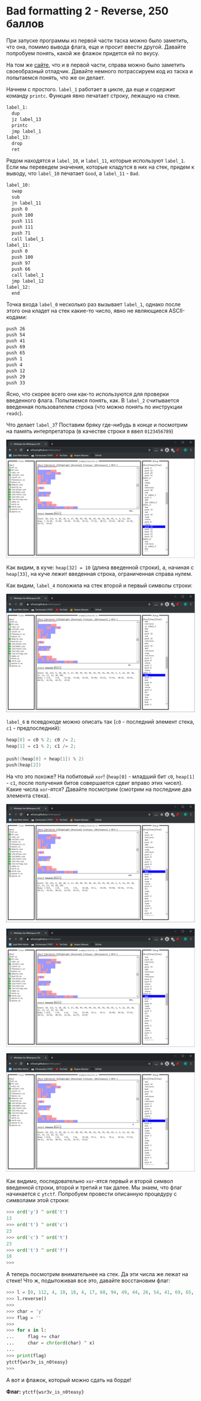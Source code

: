 # Bad formatting 2 - Reverse, 250 баллов

При запуске программы из первой части таска можно было заметить, что она, помимо вывода флага, еще и просит ввести другой. Давайте попробуем понять, какой же флажок придется ей по вкусу.

На том же [сайте](https://vii5ard.github.io/whitespace/), что и в первой части, справа можно было заметить своеобразный отладчик. Давайте немного потрассируем код из таска и попытаемся понять, что же он делает. 

Начнем с простого. `label_1` работает в цикле, да еще и содержит команду `printc`. Функция явно печатает строку, лежащую на стеке. 
```
label_1:
  dup
  jz label_13
  printc
  jmp label_1
label_13:
  drop
  ret
```
Рядом находятся и `label_10`, и `label_11`, которые используют `label_1`. Если мы переведем значения, которые кладутся в них на стек, придем к выводу, что `label_10` печатает `Good`, а `label_11` - `Bad`. 
```
label_10:
  swap
  sub
  jn label_11
  push 0
  push 100
  push 111
  push 111
  push 71
  call label_1
label_11:
  push 0
  push 100
  push 97
  push 66
  call label_1
  jmp label_12
label_12:
  end
```
Точка входа `label_0` несколько раз вызывает `label_1`, однако после этого она кладет на стек какие-то число, явно не являющиеся ASCII-кодами:
```
push 26
push 54
push 41
push 69
push 65
push 1
push 4
push 12
push 29
push 33
```
Ясно, что скорее всего они как-то используются для проверки введенного флага. Попытаемся понять, как. В `label_2` считывается введенная пользователем строка (что можно понять по инструкции `readc`). 

Что делает `label_3`? Поставим бряку где-нибудь в конце и посмотрим на память интерпретатора (в качестве строки я ввел `0123456789`)

![](1.png)

Как видим, в куче: `heap[32] = 10` (длина введенной строки), а, начиная с `heap[33]`, на куче лежит введенная строка, ограниченная справа нулем. 

Как видим, `label_4` положила на стек второй и первый символы строки:

![](2.png)

`label_6` в псевдокоде можно описать так (`c0` - последний элемент стека, `c1` - предпоследний):
```cpp
heap[0] = c0 % 2; c0 /= 2;
heap[1] = c1 % 2; c1 /= 2;

push((heap[0] + heap[1]) % 2)
push(heap[2])
```
На что это похоже? На побитовый `xor`! (`heap[0]` - младший бит `c0`, `heap[1]` - `c1`, после получения битов совершается сдвиг вправо этих чисел). Какие числа `xor`-ятся? Давайте посмотрим (смотрим на последние два элемента стека). 

![](3.png)

![](4.png)

![](5.png)

Как видимо, последовательно `xor`-ятся первый и второй символ введенной строки, второй и третий и так далее. Мы знаем, что флаг начинается c `ytctf`. Попробуем провести описанную процедуру с символами этой строки:
```python
>>> ord('y') ^ ord('t')
13
>>> ord('t') ^ ord('c')
23
>>> ord('c') ^ ord('t')
23
>>> ord('t') ^ ord('f')
18
>>>
```
А теперь посмотрим внимательнее на стек. Да эти числа же лежат на стеке! Что ж, подытоживая все это, давайте восстановим флаг:
```python
>>> l = [0, 112, 4, 10, 18, 4, 17, 68, 94, 49, 44, 26, 54, 41, 69, 65, 1, 4, 12, 29, 18, 23, 23, 13]
>>> l.reverse()
>>>
>>> char = 'y'
>>> flag = ''
>>>
>>> for x in l:
...     flag += char
...     char = chr(ord(char) ^ x)
...
>>> print(flag)
ytctf{wsr3v_is_n0teasy}
>>>
```
А вот и флажок, который можно сдать на борде!

**Флаг:** `ytctf{wsr3v_is_n0teasy}`
